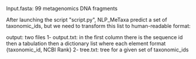 Input.fasta: 99 metagenomics DNA fragments

After launching the script "script.py", NLP_MeTaxa predict a set of taxonomic_ids, but we need to transform this list to human-readable format:

output: two files
		1- output.txt: in the first column there is the sequence id then a tabulation then a dictionary list where each element format {taxonomic_id, NCBI Rank}
		2- tree.txt: tree for a given set of taxonomic_ids
